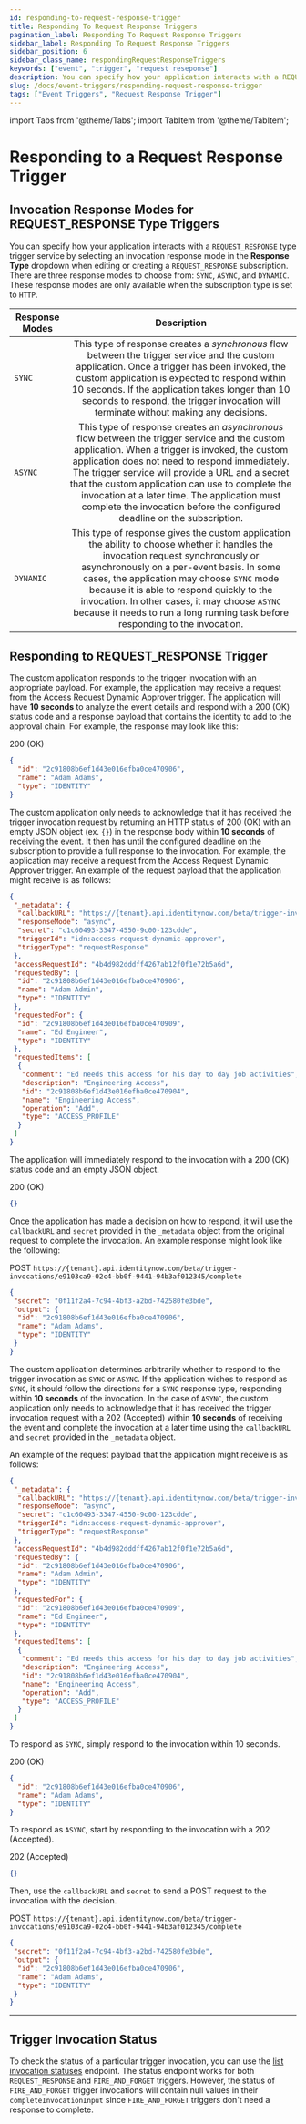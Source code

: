 ```yaml
---
id: responding-to-request-response-trigger
title: Responding To Request Response Triggers
pagination_label: Responding To Request Response Triggers
sidebar_label: Responding To Request Response Triggers
sidebar_position: 6
sidebar_class_name: respondingRequestResponseTriggers
keywords: ["event", "trigger", "request reseponse"]
description: You can specify how your application interacts with a REQUEST_RESPONSE type trigger service by selecting an invocation response mode in the Response Type dropdown when editing or creating a REQUEST_RESPONSE subscription.
slug: /docs/event-triggers/responding-request-response-trigger
tags: ["Event Triggers", "Request Response Trigger"]
---
```


import Tabs from '@theme/Tabs';
import TabItem from '@theme/TabItem';

# Responding to a Request Response Trigger

## Invocation Response Modes for REQUEST_RESPONSE Type Triggers

You can specify how your application interacts with a `REQUEST_RESPONSE` type trigger service by selecting an invocation response mode in the **Response Type** dropdown when editing or creating a `REQUEST_RESPONSE` subscription. There are three response modes to choose from: `SYNC`, `ASYNC`, and `DYNAMIC`. These response modes are only available when the subscription type is set to `HTTP`.

| Response Modes   |      Description      |
|----------|:-------------:|
| `SYNC` | This type of response creates a *synchronous* flow between the trigger service and the custom application. Once a trigger has been invoked, the custom application is expected to respond within 10 seconds. If the application takes longer than 10 seconds to respond, the trigger invocation will terminate without making any decisions. |
| `ASYNC` | This type of response creates an *asynchronous* flow between the trigger service and the custom application. When a trigger is invoked, the custom application does not need to respond immediately. The trigger service will provide a URL and a secret that the custom application can use to complete the invocation at a later time. The application must complete the invocation before the configured deadline on the subscription.|
| `DYNAMIC` | This type of response gives the custom application the ability to choose whether it handles the invocation request synchronously or asynchronously on a per-event basis. In some cases, the application may choose `SYNC` mode because it is able to respond quickly to the invocation. In other cases, it may choose `ASYNC` because it needs to run a long running task before responding to the invocation.|

## Responding to REQUEST_RESPONSE Trigger

<Tabs>
  <TabItem value="sync" label="SYNC Response" default>

<!-- Uncomment this once the model definition links are fixed
The custom application responds to the trigger invocation with an appropriate payload. For example, the application may receive a request from the [Access Request Dynamic Approver](https://developer.sailpoint.com/apis/beta/#tag/Event-Trigger-Models) trigger. The application will have **10 seconds** to analyze the event details and respond with a 200 (OK) status code and a [response payload](https://developer.sailpoint.com/apis/beta/#section/Access-Request-Dynamic-Approver-Event-Trigger-Output) that contains the identity to add to the approval chain. -->

The custom application responds to the trigger invocation with an appropriate payload. For example, the application may receive a request from the Access Request Dynamic Approver trigger. The application will have **10 seconds** to analyze the event details and respond with a 200 (OK) status code and a response payload that contains the identity to add to the approval chain. For example, the response may look like this:

200 (OK)

```json
{
  "id": "2c91808b6ef1d43e016efba0ce470906",
  "name": "Adam Adams",
  "type": "IDENTITY"
}
```
  </TabItem>
  <TabItem value="async" label="ASYNC Respose">

<!-- Uncomment this once the model definition links are fixed
The custom application only needs to acknowledge that it has received the trigger invocation request by returning an HTTP status of 200 (OK) with an empty JSON object (ex. `{}`) in the response body within **10 seconds** of receiving the event. It then has until the configured deadline on the subscription to provide a full response to the invocation. For example, the application may receive a request from the [Access Request Dynamic Approver](https://developer.sailpoint.com/apis/beta/#tag/Event-Trigger-Models) trigger. An example of the request payload that the application might receive is as follows: -->

The custom application only needs to acknowledge that it has received the trigger invocation request by returning an HTTP status of 200 (OK) with an empty JSON object (ex. `{}`) in the response body within **10 seconds** of receiving the event. It then has until the configured deadline on the subscription to provide a full response to the invocation. For example, the application may receive a request from the Access Request Dynamic Approver trigger. An example of the request payload that the application might receive is as follows:

```json
{
 "_metadata": {
  "callbackURL": "https://{tenant}.api.identitynow.com/beta/trigger-invocations/e9103ca9-02c4-bb0f-9441-94b3af012345/complete",
  "responseMode": "async",
  "secret": "c1c60493-3347-4550-9c00-123cdde",
  "triggerId": "idn:access-request-dynamic-approver",
  "triggerType": "requestResponse"
 },
 "accessRequestId": "4b4d982dddff4267ab12f0f1e72b5a6d",
 "requestedBy": {
  "id": "2c91808b6ef1d43e016efba0ce470906",
  "name": "Adam Admin",
  "type": "IDENTITY"
 },
 "requestedFor": {
  "id": "2c91808b6ef1d43e016efba0ce470909",
  "name": "Ed Engineer",
  "type": "IDENTITY"
 },
 "requestedItems": [
  {
   "comment": "Ed needs this access for his day to day job activities",
   "description": "Engineering Access",
   "id": "2c91808b6ef1d43e016efba0ce470904",
   "name": "Engineering Access",
   "operation": "Add",
   "type": "ACCESS_PROFILE"
  }
 ]
}
```

The application will immediately respond to the invocation with a 200 (OK) status code and an empty JSON object. 

200 (OK)

```json
{}
```

Once the application has made a decision on how to respond, it will use the `callbackURL` and `secret` provided in the `_metadata` object from the original request to complete the invocation. An example response might look like the following:

POST `https://{tenant}.api.identitynow.com/beta/trigger-invocations/e9103ca9-02c4-bb0f-9441-94b3af012345/complete`

```json
{
 "secret": "0f11f2a4-7c94-4bf3-a2bd-742580fe3bde",
 "output": {
  "id": "2c91808b6ef1d43e016efba0ce470906",
  "name": "Adam Adams",
  "type": "IDENTITY"
 }
}
```
  </TabItem>
  <TabItem value="dynamic" label="DYNAMIC Response">

The custom application determines arbitrarily whether to respond to the trigger invocation as `SYNC` or `ASYNC`. If the application wishes to respond as `SYNC`, it should follow the directions for a `SYNC` response type, responding within **10 seconds** of the invocation. In the case of `ASYNC`, the custom application only needs to acknowledge that it has received the trigger invocation request with a 202 (Accepted) within **10 seconds** of receiving the event and complete the invocation at a later time using the `callbackURL` and `secret` provided in the `_metadata` object.

An example of the request payload that the application might receive is as follows:

```json
{
 "_metadata": {
  "callbackURL": "https://{tenant}.api.identitynow.com/beta/trigger-invocations/e9103ca9-02c4-bb0f-9441-94b3af012345/complete",
  "responseMode": "async",
  "secret": "c1c60493-3347-4550-9c00-123cdde",
  "triggerId": "idn:access-request-dynamic-approver",
  "triggerType": "requestResponse"
 },
 "accessRequestId": "4b4d982dddff4267ab12f0f1e72b5a6d",
 "requestedBy": {
  "id": "2c91808b6ef1d43e016efba0ce470906",
  "name": "Adam Admin",
  "type": "IDENTITY"
 },
 "requestedFor": {
  "id": "2c91808b6ef1d43e016efba0ce470909",
  "name": "Ed Engineer",
  "type": "IDENTITY"
 },
 "requestedItems": [
  {
   "comment": "Ed needs this access for his day to day job activities",
   "description": "Engineering Access",
   "id": "2c91808b6ef1d43e016efba0ce470904",
   "name": "Engineering Access",
   "operation": "Add",
   "type": "ACCESS_PROFILE"
  }
 ]
}
```

To respond as `SYNC`, simply respond to the invocation within 10 seconds.

200 (OK)

```json
{
  "id": "2c91808b6ef1d43e016efba0ce470906",
  "name": "Adam Adams",
  "type": "IDENTITY"
}
```

To respond as `ASYNC`, start by responding to the invocation with a 202 (Accepted).

202 (Accepted)

```json
{}
```

Then, use the `callbackURL` and `secret` to send a POST request to the invocation with the decision.

POST `https://{tenant}.api.identitynow.com/beta/trigger-invocations/e9103ca9-02c4-bb0f-9441-94b3af012345/complete`

```json
{
 "secret": "0f11f2a4-7c94-4bf3-a2bd-742580fe3bde",
 "output": {
  "id": "2c91808b6ef1d43e016efba0ce470906",
  "name": "Adam Adams",
  "type": "IDENTITY"
 }
}
```
  </TabItem>
</Tabs>

---

## Trigger Invocation Status

To check the status of a particular trigger invocation, you can use the [list invocation statuses](/idn/api/beta/list-invocation-status) endpoint. The status endpoint works for both `REQUEST_RESPONSE` and `FIRE_AND_FORGET` triggers. However, the status of `FIRE_AND_FORGET` trigger invocations will contain null values in their `completeInvocationInput` since `FIRE_AND_FORGET` triggers don't need a response to complete.
